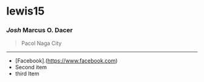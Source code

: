 # lewis15
### *Josh* Marcus O. Dacer
> Pacol Naga City
---
- [Facebook].(https://www.facebook.com)
- Second item
- third Item
